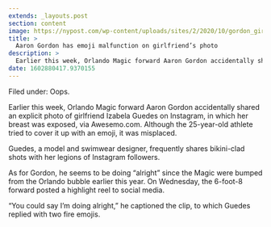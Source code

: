 ```yaml
--- 
extends: _layouts.post 
section: content 
image: https://nypost.com/wp-content/uploads/sites/2/2020/10/gordon_girlfriend.jpg?quality=90&strip=all&w=1200 
title: > 
  Aaron Gordon has emoji malfunction on girlfriend’s photo 
description: > 
  Earlier this week, Orlando Magic forward Aaron Gordon accidentally shared an explicit photo of girlfriend Izabela Guedes on Instagram, in which her breast was exposed, via Awesemo.com.Although the 25-year-old athlete tried to cover it up with an emoji, it was misplaced.Guedes, a model and swimwear designer, frequently shares bikini-clad shots with her legions of Instagram followers.As for Gordon, he seems to be doing “alright” since the Magic were bumped from the Orlando bubble earlier this year.“You could say I’m doing alright,” he captioned the clip, to which Guedes replied with two fire emojis. 
date: 1602880417.9370155 
--- 
```

Filed under: Oops.

Earlier this week, Orlando Magic forward Aaron Gordon accidentally shared an explicit photo of girlfriend Izabela Guedes on Instagram, in which her breast was exposed, via Awesemo.com. Although the 25-year-old athlete tried to cover it up with an emoji, it was misplaced.

Guedes, a model and swimwear designer, frequently shares bikini-clad shots with her legions of Instagram followers.

As for Gordon, he seems to be doing “alright” since the Magic were bumped from the Orlando bubble earlier this year. On Wednesday, the 6-foot-8 forward posted a highlight reel to social media.

“You could say I’m doing alright,” he captioned the clip, to which Guedes replied with two fire emojis.